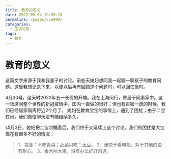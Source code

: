 ```yaml
---
title: 教育的意义
date: 2022-05-04 19:59:18
permalink: /pages/5ce909/
categories:
  - 生活记杂
tags:
  - 教育
---
```


# 教育的意义

这篇文字来源于我和我妻子的讨论。前些天媳妇想同我一起聊一聊孩子的教育问题。这里我想记录下来，以便以后再有回顾这个问题时，可以回忆当时。
<!-- more -->

4月30号，这天时2022年五一长假的开端。我在上海闵行，寄居于同事家中。这一场席间整个世界的新冠疫情中，国内一直做的很好；但也有百密一疏的时候，我们已经居家隔离将近2个月了。
媳妇在教育宝宝的事情上，遇到了困扰；由于二宝在闹，我们微信聊天没有能继续多久。

s5月3日，媳妇把二宝哄睡着后，我们终于又延续上这个讨论。我们的困扰是大宝现在有很多不好的情况：

> 1、挑食：不吃青菜；蔬菜只吃：土豆，
> 2、迷恋于看电视，对于其他的没有耐心。
> 3、会大吵大闹，没有办法好好沟通。

